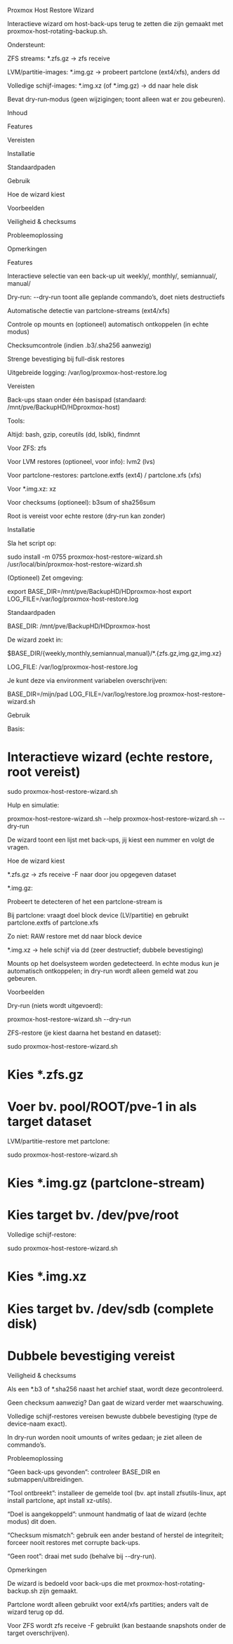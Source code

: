 Proxmox Host Restore Wizard

Interactieve wizard om host-back-ups terug te zetten die zijn gemaakt met proxmox-host-rotating-backup.sh.

Ondersteunt:

ZFS streams: *.zfs.gz → zfs receive

LVM/partitie-images: *.img.gz → probeert partclone (ext4/xfs), anders dd

Volledige schijf-images: *.img.xz (of *.img.gz) → dd naar hele disk

Bevat dry-run‐modus (geen wijzigingen; toont alleen wat er zou gebeuren).

Inhoud

Features

Vereisten

Installatie

Standaardpaden

Gebruik

Hoe de wizard kiest

Voorbeelden

Veiligheid & checksums

Probleemoplossing

Opmerkingen

Features

Interactieve selectie van een back-up uit weekly/, monthly/, semiannual/, manual/

Dry-run: --dry-run toont alle geplande commando’s, doet niets destructiefs

Automatische detectie van partclone-streams (ext4/xfs)

Controle op mounts en (optioneel) automatisch ontkoppelen (in echte modus)

Checksumcontrole (indien .b3/.sha256 aanwezig)

Strenge bevestiging bij full-disk restores

Uitgebreide logging: /var/log/proxmox-host-restore.log

Vereisten

Back-ups staan onder één basispad (standaard: /mnt/pve/BackupHD/HDproxmox-host)

Tools:

Altijd: bash, gzip, coreutils (dd, lsblk), findmnt

Voor ZFS: zfs

Voor LVM restores (optioneel, voor info): lvm2 (lvs)

Voor partclone-restores: partclone.extfs (ext4) / partclone.xfs (xfs)

Voor *.img.xz: xz

Voor checksums (optioneel): b3sum of sha256sum

Root is vereist voor echte restore (dry-run kan zonder)

Installatie

Sla het script op:

sudo install -m 0755 proxmox-host-restore-wizard.sh /usr/local/bin/proxmox-host-restore-wizard.sh


(Optioneel) Zet omgeving:

export BASE_DIR=/mnt/pve/BackupHD/HDproxmox-host
export LOG_FILE=/var/log/proxmox-host-restore.log

Standaardpaden

BASE_DIR: /mnt/pve/BackupHD/HDproxmox-host

De wizard zoekt in:

$BASE_DIR/{weekly,monthly,semiannual,manual}/*.{zfs.gz,img.gz,img.xz}


LOG_FILE: /var/log/proxmox-host-restore.log

Je kunt deze via environment variabelen overschrijven:

BASE_DIR=/mijn/pad LOG_FILE=/var/log/restore.log proxmox-host-restore-wizard.sh

Gebruik

Basis:

# Interactieve wizard (echte restore, root vereist)
sudo proxmox-host-restore-wizard.sh


Hulp en simulatie:

proxmox-host-restore-wizard.sh --help
proxmox-host-restore-wizard.sh --dry-run


De wizard toont een lijst met back-ups, jij kiest een nummer en volgt de vragen.

Hoe de wizard kiest

*.zfs.gz → zfs receive -F naar door jou opgegeven dataset

*.img.gz:

Probeert te detecteren of het een partclone-stream is

Bij partclone: vraagt doel block device (LV/partitie) en gebruikt partclone.extfs of partclone.xfs

Zo niet: RAW restore met dd naar block device

*.img.xz → hele schijf via dd (zeer destructief; dubbele bevestiging)

Mounts op het doelsysteem worden gedetecteerd. In echte modus kun je automatisch ontkoppelen; in dry-run wordt alleen gemeld wat zou gebeuren.

Voorbeelden

Dry-run (niets wordt uitgevoerd):

proxmox-host-restore-wizard.sh --dry-run


ZFS-restore (je kiest daarna het bestand en dataset):

sudo proxmox-host-restore-wizard.sh
# Kies *.zfs.gz
# Voer bv. pool/ROOT/pve-1 in als target dataset


LVM/partitie-restore met partclone:

sudo proxmox-host-restore-wizard.sh
# Kies *.img.gz (partclone-stream)
# Kies target bv. /dev/pve/root


Volledige schijf-restore:

sudo proxmox-host-restore-wizard.sh
# Kies *.img.xz
# Kies target bv. /dev/sdb (complete disk)
# Dubbele bevestiging vereist

Veiligheid & checksums

Als een *.b3 of *.sha256 naast het archief staat, wordt deze gecontroleerd.

Geen checksum aanwezig? Dan gaat de wizard verder met waarschuwing.

Volledige schijf-restores vereisen bewuste dubbele bevestiging (type de device-naam exact).

In dry-run worden nooit umounts of writes gedaan; je ziet alleen de commando’s.

Probleemoplossing

“Geen back-ups gevonden”: controleer BASE_DIR en submappen/uitbreidingen.

“Tool ontbreekt”: installeer de gemelde tool (bv. apt install zfsutils-linux, apt install partclone, apt install xz-utils).

“Doel is aangekoppeld”: unmount handmatig of laat de wizard (echte modus) dit doen.

“Checksum mismatch”: gebruik een ander bestand of herstel de integriteit; forceer nooit restores met corrupte back-ups.

“Geen root”: draai met sudo (behalve bij --dry-run).

Opmerkingen

De wizard is bedoeld voor back-ups die met proxmox-host-rotating-backup.sh zijn gemaakt.

Partclone wordt alleen gebruikt voor ext4/xfs partities; anders valt de wizard terug op dd.

Voor ZFS wordt zfs receive -F gebruikt (kan bestaande snapshots onder de target overschrijven).
